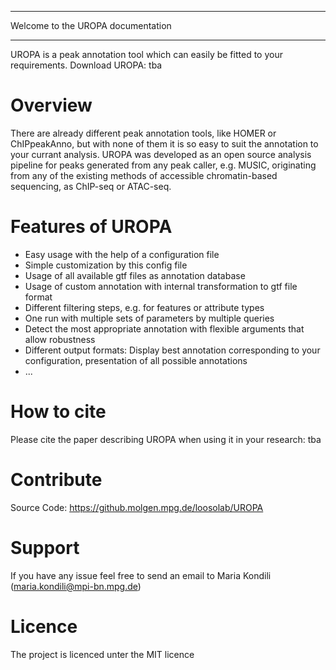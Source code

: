 ***********************************
Welcome to the UROPA documentation
***********************************

UROPA is a peak annotation tool which can easily be fitted to your requirements.
Download UROPA: tba

Overview
========

There are already different peak annotation tools, like HOMER or ChIPpeakAnno,
but with none of them it is so easy to suit the annotation to your currant analysis. 
UROPA was developed as an open source analysis pipeline for peaks generated from any 
peak caller, e.g. MUSIC, originating from any of the existing methods of accessible
chromatin-based sequencing, as ChIP-seq or ATAC-seq.

Features of UROPA
=================
* Easy usage with the help of a configuration file
* Simple customization by this config file
* Usage of all available gtf files as annotation database
* Usage of custom annotation with internal transformation to gtf file format
* Different filtering steps, e.g. for features or attribute types
* One run with multiple sets of parameters by multiple queries
* Detect the most appropriate annotation with flexible arguments that allow robustness
* Different output formats: Display best annotation corresponding to your configuration, presentation of all possible annotations
* ...

How to cite
===========
Please cite the paper describing UROPA when using it in your research:
tba

Contribute
==========
Source Code: https://github.molgen.mpg.de/loosolab/UROPA

Support
=======
If you have any issue feel free to send an email to Maria Kondili (maria.kondili@mpi-bn.mpg.de)

Licence
=======
The project is licenced unter the MIT licence
